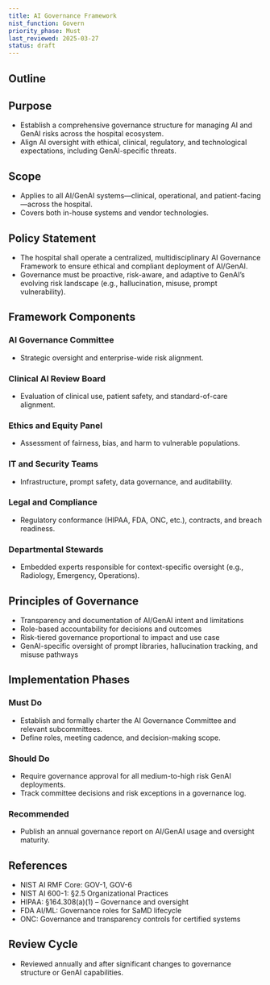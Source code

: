 ```yaml
---
title: AI Governance Framework
nist_function: Govern
priority_phase: Must
last_reviewed: 2025-03-27
status: draft
---
```


## Outline

## Purpose
- Establish a comprehensive governance structure for managing AI and GenAI risks across the hospital ecosystem.
- Align AI oversight with ethical, clinical, regulatory, and technological expectations, including GenAI-specific threats.

## Scope
- Applies to all AI/GenAI systems—clinical, operational, and patient-facing—across the hospital.
- Covers both in-house systems and vendor technologies.

## Policy Statement
- The hospital shall operate a centralized, multidisciplinary AI Governance Framework to ensure ethical and compliant deployment of AI/GenAI.
- Governance must be proactive, risk-aware, and adaptive to GenAI’s evolving risk landscape (e.g., hallucination, misuse, prompt vulnerability).

## Framework Components

### AI Governance Committee
- Strategic oversight and enterprise-wide risk alignment.

### Clinical AI Review Board
- Evaluation of clinical use, patient safety, and standard-of-care alignment.

### Ethics and Equity Panel
- Assessment of fairness, bias, and harm to vulnerable populations.

### IT and Security Teams
- Infrastructure, prompt safety, data governance, and auditability.

### Legal and Compliance
- Regulatory conformance (HIPAA, FDA, ONC, etc.), contracts, and breach readiness.

### Departmental Stewards
- Embedded experts responsible for context-specific oversight (e.g., Radiology, Emergency, Operations).

## Principles of Governance

- Transparency and documentation of AI/GenAI intent and limitations
- Role-based accountability for decisions and outcomes
- Risk-tiered governance proportional to impact and use case
- GenAI-specific oversight of prompt libraries, hallucination tracking, and misuse pathways

## Implementation Phases

### Must Do
- Establish and formally charter the AI Governance Committee and relevant subcommittees.
- Define roles, meeting cadence, and decision-making scope.

### Should Do
- Require governance approval for all medium-to-high risk GenAI deployments.
- Track committee decisions and risk exceptions in a governance log.

### Recommended
- Publish an annual governance report on AI/GenAI usage and oversight maturity.

## References
- NIST AI RMF Core: GOV-1, GOV-6
- NIST AI 600-1: §2.5 Organizational Practices
- HIPAA: §164.308(a)(1) – Governance and oversight
- FDA AI/ML: Governance roles for SaMD lifecycle
- ONC: Governance and transparency controls for certified systems

## Review Cycle
- Reviewed annually and after significant changes to governance structure or GenAI capabilities.
